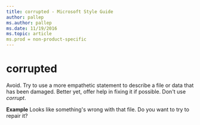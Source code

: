 ```yaml
---
title: corrupted - Microsoft Style Guide
author: pallep
ms.author: pallep
ms.date: 11/19/2016
ms.topic: article
ms.prod = non-product-specific
---
```


# corrupted

Avoid.
Try to use a more empathetic statement to describe a file or data that
has been damaged. Better yet, offer help in fixing it if possible.
Don't use *corrupt*.

**Example** Looks like something's wrong with that file. Do you want to try to repair it?
